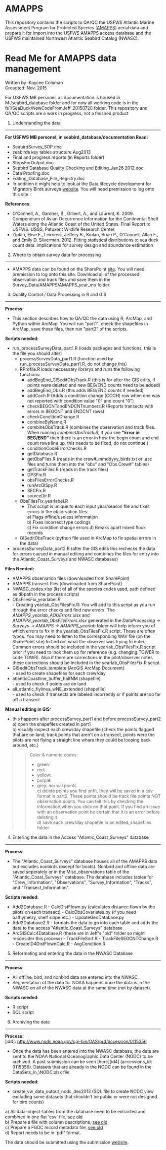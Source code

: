 # AMAPPS

[id]: http://www.nefsc.noaa.gov/psb/AMAPPS/  
This repository contains the scripts to QA/QC the USFWS Atlantic Marine Assessment Program for Protected Species ([AMAPPS][id]) aerial data and prepare it for import into the USFWS AMAPPS access database and the USFWS maintained Northwest Atlantic Seabird Catalog (NWASC). 

Read Me for AMAPPS data management
========================================================
Written by: Kaycee Coleman   
Creadted: Nov. 2015     

For USFWS MB personel, all documentation is housed in M:/seabird_database folder and for now all working code is in the fs1/SeaDuck/NewCodeFromJeff_20150720 folder. This repository and QA/QC scripts are a work in progress, not a finished product  

1) Understanding the data
--------------------------------------------------------
[id2]: https://my.usgs.gov/confluence/display/mbmdl/Data+lifecycle+development+for+Migratory+Bird+surveys+Home  
**For USFWS MB personel, in seabird_database/documentation Read:**
- SeabirdSurvey_SOP.doc
- seabirds key tables structure Aug2013
- Final and progress reports (in Reports folder)
- StepsForOutput.doc
- Seabird Database Quality Checking and Editing_Jan26 2012.doc
- Data Proofing.doc
- Editing\_Database\_File_Registry.doc
- In addition it might help to look at the Data lifecycle development for Migratory Birds surveys [website][id2]. You will need premission to log onto this site. 


**References:**    
- O'Connell, A., Gardner, B., Gilbert, A., and Laurent, K. 2009. Compendium of Avian Occurrence Information for the Continental Shelf Waters along the Atlantic Coast of the United States. Final Report to USFWS. USGS, Patuxent Wildlife Research Center.
- Zipkin, Elise F., Leirness, Jeffery B., Kinlan, Brian P., O'Connell, Allan F., and Emily D. Silverman. 2012. Fitting statistical distributions to sea duck count data: implications for survey design and abundance estimation


2) Where to obtain survey data for processing 
--------------------------------------------------------
[id3]: https://connect.doi.gov/fws/Portal/acjv/seabird/SitePages/Home.aspx
- AMAPPS data can be found on the SharePoint [site][id3]. You will need premission to log onto this site. Download all of the processed observation and track files and save them in the Survey_Data/AMAPPS/AMAPPS_year_mo folder.


3) Quality Control / Data Processing in R and GIS 
--------------------------------------------------------
**Process:**  
- This section describes how to QA/QC the data using R, ArcMap, and Python within ArcMap. You will run "part1", check the shapefiles in ArcMap, save those files, then run "part2" of the scripts. 

**Scripts needed:**  
- run_processSurveyData_part1.R (loads packages and functions, this is the file you should alter)
    - processSurveyData_part1.R (function used by run_processSurveyData_part1.R, do not change this)
    - RProfile.R loads neccessary librarys and runs the following functions: 
        - addBegEnd\_GISeditObsTrack.R (this is for after the GIS edits, if points were deleted and new BEG/END counts need to be added)
        - addBegEnd\_Obs.R (this adds BEG/END counts if needed)
        - addCoch.R (Adds a condition change (COCH) row when one was not reported with condition value "0" and count "0")
        - checkBEGCNTandENDCNTnumbers.R (Reports transects with errors in BEGCNT and ENDCNT rows)
        - checkConditionChange.R 
        - combineByName.R 
        - combineObsTrack.R (combines the observation and track files. When running *combineObsTrack.R*, if you see **"Error in BEG/END"** then there is an error in how the begin count and end count rows line up, this needs to be fixed, do not continue.)
        - conditionCodeErrorChecks.R 
        - getDatabase.R 
        - getObsFiles.R (reads in the crew#_mmddyyy_birds.txt or .asc files and turns them into the "obs" and "Obs.Crew#" tables)
        - getTrackFiles.R (reads in the track files)
        - GPSFix.R 
        - obsFilesErrorChecks.R 
        - runArcGISpy.R 
        - SECFix.R 
        - sourceDir.R 
    - ObsFilesFix\_yearlabel.R 
        - This script is unique to each input year/season file and fixes errors in the observation files:  
           a) Flags offine/useless information  
           b) Fixes incorrect type codings  
           c) Fix condition change errors
           d) Breaks apart mixed flock records
    - GISeditObsTrack (python file used in ArcMap to fix spatial errors in the data)
- processSurveyData_part2.R (after the GIS edits this rechecks the data for errors caused in manual editing and combines the files for entry into the Atlantic_Coast_Surveys and NWASC databases)
 

**Files Needed:**  
- AMAPPS observation files (downloaded from SharePoint)
- AMAPPS transect files (downloaded from SharePoint)
- NWASC_codes.xlsx (list of all of the species codes used, path defined as dbpath in the process scripts)
- ObsFilesFix\_yearlabel.R   
        - Creating yearlab\_ObsFilesFix.R: You will add to this script as you run through the error checks and find new errors. The *AMAPPS\_yearlab\_AOUErrors.xlsx* and *AMAPPS\_yearlab\_ObsFileErrors.xlsx* generated in the *DataProcessing -> Surveys -> AMAPPS -> AMAPPS\_yearlab* folder will help inform you of which errors to fix in the yearlab\_ObsFilesFix.R script. These are often typos. You may need to listen to the corresponding WAV file (on the SharePoint site) to find out what the observer was trying to enter. Common errors should be included in the yearlab\_ObsFilesFix.R script prior if you need to look them up for reference (e\.g\. changing TOWER to code TOWR).  Also if there are corrections in the pilot/observer notes these corrections should be included in the yearlab\_ObsFilesFix.R script.  
- GISeditObsTrack_template (ArcGIS ArcMap Document)  
        - used to create shapefiles for each crew/day
- atlanticCoastline_buffer_halfNM (shapefile)  
        - used to check if points are on land
- all_atlantic_flylines_wNE_extended (shapefile)   
        - used to check if transects are labeled incorrectly or if points are too far off a transect


**Manual editing in GIS:**
- this happens after processSurvey_part1 and before processSurvey_part2  
    a) open the shapefiles created in part1  
    b) visually inspect each crew/day shapefile (check the points flagged that are on land, track points that aren't on a transect, points were the pilots are not flying a straight line where they could be looping back around, etc.)  
>> Color & numeric codes:  
>> - green:  
>> - red:  
>> - yellow:  
>> - purple:  
>> - grey: normal points  
    c) delete points you find unfit, they will be saved in a csv format in part2. These points should be track file points NOT observation points. You can tell this by checking the information when you click on that point. If you find an issue with an observation point be certain that it is an error before deleting it.   
    d) save each crew/day shapefile in an edited_shapefiles folder  



4) Entering the data in the Access "Atlantic_Coast_Surveys" database 
--------------------------------------------------------
**Process:**  
- The "Atlantic_Coast_Surveys" database houses all of the AMAPPS data but excludes nonbirds (except for boats). Nonbird and offline data are saved seperately or in the Misc_observations table of the "Atlantic_Coast_Surveys" database. The database includes tables for  "Crew_Information", "Observations", "Survey_Information", "Tracks", and "Transect_Information". 

**Scripts needed:**  
- Add2Database.R
        - CalcDistFlown.py (calculates distance flown by the pilots on each transect)
        - CalcObsCovariates.py (if you need bathymetry, shelf slope etc.)
        - UpdateGeoDatabase.py 
- Add2Database2.R
        - formats the data to go into each table and adds the data to the access "Atlantic_Coast_Surveys" database  
- ArcGISCalc4Database.R (these are in Jeff's "old" folder so might reconsider this process)
        - TrackFileSort.R
        - TrackFileSEGCNTChange.R
        - CreateID4DistFlownCalc.R
        - AvgCondition.R
    

5) Reformating and entering the data in the NWASC Database 
--------------------------------------------------------
**Process:**  
- All offline, bird, and nonbird data are entered into the NWASC.   
- Segmentation of the data for NOAA happens once the data is in the NWASC on all of the NWASC data at the same time (not by dataset).

**Scripts needed:**  
- R script
- SQL script


6) Archiving the data 
--------------------------------------------------------
**Process:**  
[id4]: http://www.nodc.noaa.gov/cgi-bin/OAS/prd/accession/0115356
- Once the data has been entered into the NWASC database, the data are sent to the NOAA National Oceanographic Data Center (NODC) to be archived. A past submission can be seen [here][id4] (accessions_id: 0115356). Datasets that are already in the NODC can be found in the DataSets\_in_\NODC.xlsx file.

**Scripts needed:**
- create_vw_data_output_nodc_dec2013 (SQL file to create NODC view excluding some datasets that shouldn't be public or were not designed for bird counts)

[id5]:https://www.nodc.noaa.gov/s2n/
[id6]:http://www.nodc.noaa.gov/archive/arc0070/0115356/1.1/data/0-data/seabird_data_archive_NODC_30Dec2013.csv
[id7]:http://www.nodc.noaa.gov/archive/arc0070/0115356/1.1/data/0-data/seabird_data_structure_NODC_30Dec2013.csv
[id8]:http://www.nodc.noaa.gov/archive/arc0070/0115356/1.1/data/0-data/Atlantic%20Offshore%20Seabird%20Dataset%20Catalog_NODC%20Metadata_FGDC.xml

a) All data-object-tables from the database need to be extracted and combined in one flat 'csv' file, [see old][id6]  
b) Prepare a file with column descriptions, [see old][id7]  
c) Prepare a FGDC record metadata file, [see old][id8]  
d) Report needs to be in 'pdf' format.  
  
The data should be submitted using the submission [website][id5]. 



